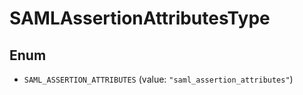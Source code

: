 # SAMLAssertionAttributesType

## Enum

- `SAML_ASSERTION_ATTRIBUTES` (value: `"saml_assertion_attributes"`)
